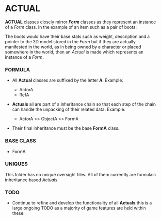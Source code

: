 # ACTUAL
**ACTUAL** classes closely mirror ***Form*** classes as they represent an instance of a *Form* class. In the example of an item such as a pair of boots: 

The boots would have their base stats such as weight, description and a pointer to the 3D model stored in the *Form* but if they are actually manifested in the world, as in being owned by a character or placed somewhere in the world, then an *Actual* is made which represents an instance of a *Form*.

### FORMULA

* All **Actual** classes are suffixed by the letter **A**. Example:
	* ActorA
	* RefA
* **Actuals** all are part of a inheritance chain so that each step of the chain can handle the unpacking of their related data. Example:
	* ActorA >> ObjectA >> FormA

* Their final inheritance must be the base **FormA** class.

### BASE CLASS
* FormA
	
### UNIQUES
This folder has no unique oversight files. All of them currently are formulaic inheritance based *Actuals*.

### TODO
* Continue to refine and develop the functionality of all **Actuals** this is a large ongoing TODO as a majority of game features are held within these.